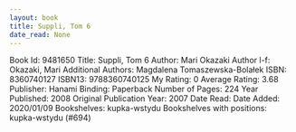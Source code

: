 ```yaml
---
layout: book
title: Suppli, Tom 6
date_read: None
---
```


Book Id: 9481650
Title: Suppli, Tom 6
Author: Mari Okazaki
Author l-f: Okazaki, Mari
Additional Authors: Magdalena Tomaszewska-Bolałek
ISBN: 8360740127
ISBN13: 9788360740125
My Rating: 0
Average Rating: 3.68
Publisher: Hanami
Binding: Paperback
Number of Pages: 224
Year Published: 2008
Original Publication Year: 2007
Date Read: 
Date Added: 2020/01/09
Bookshelves: kupka-wstydu
Bookshelves with positions: kupka-wstydu (#694)

